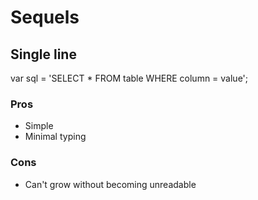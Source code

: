# Sequels

## Single line

  var sql = 'SELECT * FROM table WHERE column = value';

### Pros

- Simple
- Minimal typing

### Cons

- Can't grow without becoming unreadable
